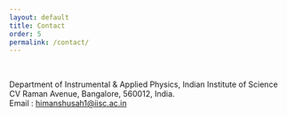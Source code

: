 ```yaml
---
layout: default
title: Contact
order: 5
permalink: /contact/
---
```


&nbsp;

Department of Instrumental & Applied Physics, Indian Institute of Science<br>
CV Raman Avenue, Bangalore, 560012, India.<br>
Email : [himanshusah1@iisc.ac.in](mailto:himanshusah1@iisc.ac.in)